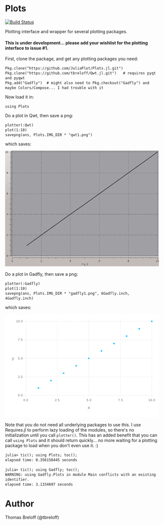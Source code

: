 # Plots

[![Build Status](https://travis-ci.org/tbreloff/Plots.jl.svg?branch=master)](https://travis-ci.org/tbreloff/Plots.jl)

Plotting interface and wrapper for several plotting packages.

#### This is under development... please add your wishlist for the plotting interface to issue #1.

First, clone the package, and get any plotting packages you need:

```
Pkg.clone("https://github.com/JuliaPlot/Plots.jl.git")
Pkg.clone("https://github.com/tbreloff/Qwt.jl.git")   # requires pyqt and pyqwt
Pkg.add("Gadfly")  # might also need to Pkg.checkout("Gadfly") and maybe Colors/Compose... I had trouble with it
```

Now load it in:

```
using Plots
```

Do a plot in Qwt, then save a png:

```
plotter(:Qwt)
plot(1:10)
savepng(ans, Plots.IMG_DIR * "qwt1.png")
```

which saves:

![qwt_plt](img/qwt1.png)


Do a plot in Gadfly, then save a png:

```
plotter(:Gadfly)
plot(1:10)
savepng(ans, Plots.IMG_DIR * "gadfly1.png", 6Gadfly.inch, 4Gadfly.inch)
```

which saves:

![gadfly_plt](img/gadfly1.png)


Note that you do not need all underlying packages to use this.  I use Requires.jl to 
perform lazy loading of the modules, so there's no initialization until you call `plotter()`.
This has an added benefit that you can call `using Plots` and it should return quickly... 
no more waiting for a plotting package to load when you don't even use it.  :)

```
julia> tic(); using Plots; toc();
elapsed time: 0.356158445 seconds

julia> tic(); using Gadfly; toc();
WARNING: using Gadfly.Plots in module Main conflicts with an existing identifier.
elapsed time: 3.1334697 seconds
```

# Author

Thomas Breloff (@tbreloff)


